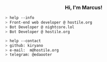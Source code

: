 <h3 align="center">Hi, I'm Marcus!</h3> 
<a href="https://github.com/kiryano"></a>

````bash
> help --info
> Front-end web developer @ hostile.org
> Bot Developer @ nightcore.lol
> Bot Developer @ hostile.org
````

````bash
> help --contact
> github: kiryano
> e-mail:  m@hostile.org
> telegram: @edaooter
````
